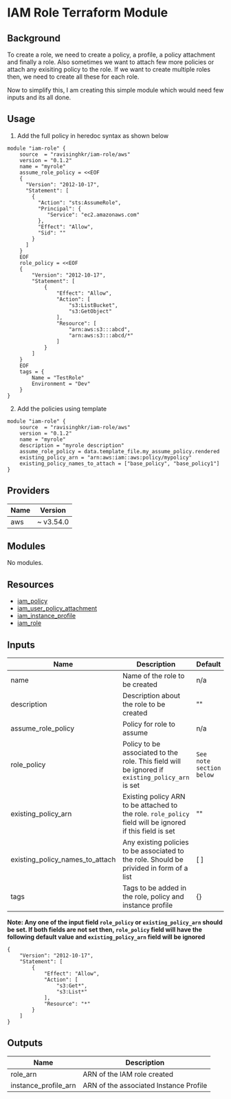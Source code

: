 # IAM Role Terraform Module

## Background

To create a role, we need to create a policy, a profile, a policy attachment and finally a role. Also sometimes we want to attach few more policies or attach any exisiting policy to the role. If we want to create multiple roles then, we need to create all these for each role.

Now to simplify this, I am creating this simple module which would need few inputs and its all done.

## Usage
1. Add the full policy in heredoc syntax as shown below
```hcl
module "iam-role" {
    source  = "ravisinghkr/iam-role/aws"
    version = "0.1.2"
    name = "myrole"
    assume_role_policy = <<EOF
    {
      "Version": "2012-10-17",
      "Statement": [
        {
          "Action": "sts:AssumeRole",
          "Principal": {
             "Service": "ec2.amazonaws.com"
          },
          "Effect": "Allow",
          "Sid": ""
        }
      ]
    }
    EOF
    role_policy = <<EOF
    {
        "Version": "2012-10-17",
        "Statement": [
            {
                "Effect": "Allow",
                "Action": [
                    "s3:ListBucket",
                    "s3:GetObject"
                ],
                "Resource": [
                    "arn:aws:s3:::abcd",
                    "arn:aws:s3:::abcd/*"
                ]
            }
        ]
    }
    EOF
    tags = {
        Name = "TestRole"
        Environment = "Dev"
    }
}
```
2. Add the policies using template
```hcl
module "iam-role" {
    source  = "ravisinghkr/iam-role/aws"
    version = "0.1.2"
    name = "myrole"
    description = "myrole description"
    assume_role_policy = data.template_file.my_assume_policy.rendered
    existing_policy_arn = "arn:aws:iam::aws:policy/mypolicy"
    existing_policy_names_to_attach = ["base_policy", "base_policy1"]
}
```

## Providers

| Name | Version |
|------|---------|
|  aws | ~ v3.54.0 |


## Modules

No modules.


## Resources

- [iam_policy](https://registry.terraform.io/providers/hashicorp/aws/latest/docs/resources/iam_role_policy)
- [iam_user_policy_attachment](https://registry.terraform.io/providers/hashicorp/aws/latest/docs/resources/iam_policy_attachment)
- [iam_instance_profile](https://registry.terraform.io/providers/hashicorp/aws/latest/docs/resources/iam_instance_profile)
- [iam_role](https://registry.terraform.io/providers/hashicorp/aws/latest/docs/resources/iam_role)


## Inputs

|Name                             |Description                                                        |Default                |Optional|
|---------------------------------|-------------------------------------------------------------------|--------------------   |---------|
|name                |Name of the role to be created                                    |n/a                 |No|
|description         |Description about the role to be created                          |""                  |Yes|
|assume_role_policy  |Policy for role to assume                                        | n/a                 |No|
|role_policy         |Policy to be associated to the role. This field will be ignored if `existing_policy_arn` is set|`See note section below`|`See note section below`|
|existing_policy_arn|Existing policy ARN to be attached to the role. `role_policy` field will be ignored if this field is set|""|`See note section below`|
|existing_policy_names_to_attach |Any existing policies to be associated to the role. Should be privided in form of a list     |[ ]|Yes|
|tags     |Tags to be added in the role, policy and instance profile |{}|Yes|

**Note: Any one of the input field `role_policy` or `existing_policy_arn` should be set. If both fields are not set then, `role_policy` field will have the following default value and `existing_policy_arn` field will be ignored**
```hcl
{
    "Version": "2012-10-17",
    "Statement": [
        {
            "Effect": "Allow",
            "Action": [
                "s3:Get*",
                "s3:List*"
            ],
            "Resource": "*"
        }
    ]
}
```                                  

## Outputs

|Name                   | Description                                                  |
|-----------------------|------------------------------------------------------|
|role_arn|ARN of the IAM role created|
|instance_profile_arn|ARN of the associated Instance Profile|
